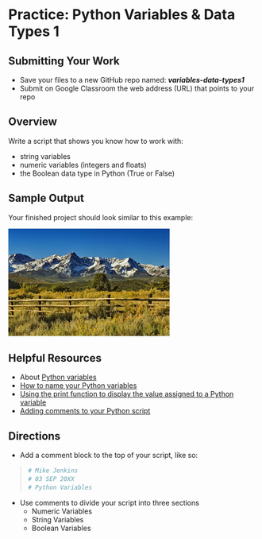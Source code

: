 ﻿# Practice: Python Variables & Data Types 1

## Submitting Your Work
 - Save your files to a new GitHub repo named: ***variables-data-types1***
 - Submit on Google Classroom the web address (URL) that points to your repo 

## Overview

Write a script that shows you know how to work with:
 - string variables
 - numeric variables (integers and floats)
 - the Boolean data type in Python (True or False)

## Sample Output

Your finished project should look similar to this example:

![The San Juan Mountains in New Mexico](san-juan-mtns-nm.png "San Juan Mountains")

## Helpful Resources

 - About [Python variables](https://www.w3schools.com/python/python_variables.asp)
 - [How to name your Python variables](https://www.w3schools.com/python/python_variables_names.asp)
 - [Using the print function to display the value assigned to a Python variable](https://www.w3schools.com/python/python_variables_output.asp)
 - [Adding comments to your Python script](https://www.w3schools.com/python/python_comments.asp)
 
## Directions

 - Add a comment block to the top of your script, like so:
> ```python
> # Mike Jenkins
> # 03 SEP 20XX
> # Python Variables
> ```
 - Use comments to divide your script into three sections
   - Numeric Variables
   - String Variables
   - Boolean Variables


